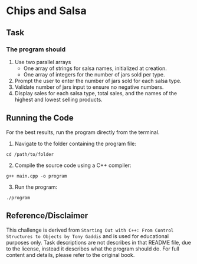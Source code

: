 # Chips and Salsa

## Task

### The program should
1. Use two parallel arrays
    - One array of strings for salsa names, initialized at creation.
    - One array of integers for the number of jars sold per type.
2. Prompt the user to enter the number of jars sold for each salsa type.
3. Validate number of jars input to ensure no negative numbers.
4. Display sales for each salsa type, total sales, and the names of the highest and lowest selling products.

## Running the Code
For the best results, run the program directly from the terminal.

1. Navigate to the folder containing the program file:
```
cd /path/to/folder
```
2. Compile the source code using a C++ compiler:
```
g++ main.cpp -o program
```
3. Run the program:
```
./program
```

## Reference/Disclaimer
This challenge is derived from `Starting Out with C++: From Control Structures to Objects by Tony Gaddis` and is used for educational purposes only. Task descriptions are not describes in that README file, due to the license, instead it describes what the program should do. For full content and details, please refer to the original book.